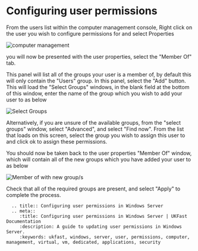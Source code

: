 # Configuring user permissions

From the users list within the computer management console, Right click on the user you wish to configure permissions for and select Properties

![computer management](Files/Permissions/computermanagementuserscontextmenu.png)

you will now be presented with the user properties, select the "Member Of" tab.

This panel will list all of the groups your user is a member of, by default this will only contain the "Users" group. In this panel, select the "Add" button. This will load the "Select Groups" windows, in the blank field at the bottom of this window, enter the name of the group which you wish to add your user to as below

![Select Groups](Files/Permissions/premadegroupentered.png)

Alternatively, if you are unsure of the available groups, from the "select groups" window, select "Advanced", and select "Find now". From the list that loads on this screen, select the group you wish to assign this user to and click ok to assign these permissions.

You should now be taken back to the user properties "Member Of" window, which will contain all of the new groups which you have added your user to as below

![Member of with new group/s](Files/Permissions/propertiesmemberof.png)

Check that all of the required groups are present, and select "Apply" to complete the process.
```eval_rst
  .. title:: Configuring user permissions in Windows Server
  .. meta::
     :title: Configuring user permissions in Windows Server | UKFast Documentation
     :description: A guide to updating user permissions in Windows Server.
     :keywords: ukfast, windows, server, user, permissions, computer, management, virtual, vm, dedicated, applications, security
